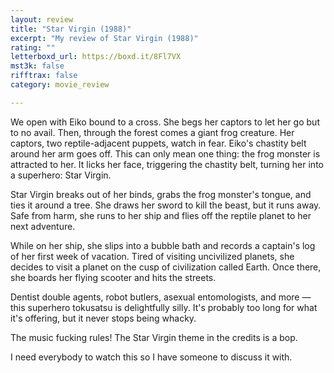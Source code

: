 ```yaml
---
layout: review
title: "Star Virgin (1988)"
excerpt: "My review of Star Virgin (1988)"
rating: ""
letterboxd_url: https://boxd.it/8Fl7VX
mst3k: false
rifftrax: false
category: movie_review

---
```


We open with Eiko bound to a cross. She begs her captors to let her go but to no avail. Then, through the forest comes a giant frog creature. Her captors, two reptile-adjacent puppets, watch in fear. Eiko's chastity belt around her arm goes off. This can only mean one thing: the frog monster is attracted to her. It licks her face, triggering the chastity belt, turning her into a superhero: Star Virgin.

Star Virgin breaks out of her binds, grabs the frog monster's tongue, and ties it around a tree. She draws her sword to kill the beast, but it runs away. Safe from harm, she runs to her ship and flies off the reptile planet to her next adventure.

While on her ship, she slips into a bubble bath and records a captain's log of her first week of vacation. Tired of visiting uncivilized planets, she decides to visit a planet on the cusp of civilization called Earth. Once there, she boards her flying scooter and hits the streets.

Dentist double agents, robot butlers, asexual entomologists, and more — this superhero tokusatsu is delightfully silly. It's probably too long for what it's offering, but it never stops being whacky.

The music fucking rules! The Star Virgin theme in the credits is a bop.

I need everybody to watch this so I have someone to discuss it with.